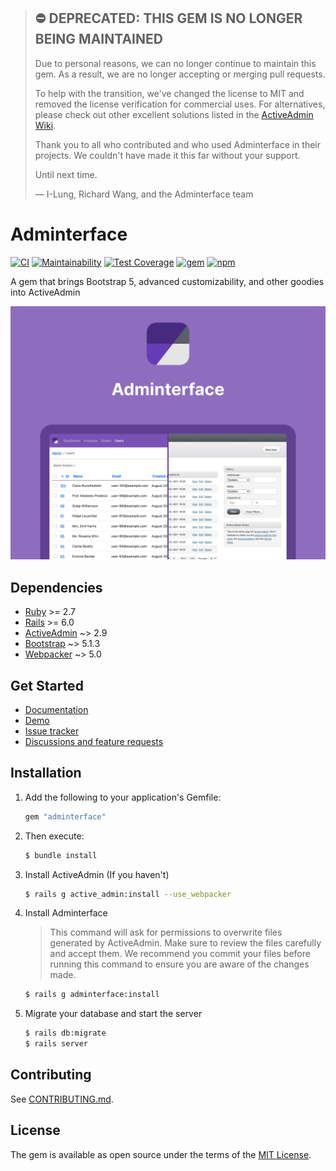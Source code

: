 > ## ⛔️ DEPRECATED: THIS GEM IS NO LONGER BEING MAINTAINED
> Due to personal reasons, we can no longer continue to maintain this gem. As a result, we are no longer accepting or merging pull requests.
>
> To help with the transition, we've changed the license to MIT and removed the license verification for commercial uses. For alternatives, please check out other excellent solutions listed in the [ActiveAdmin Wiki](https://github.com/activeadmin/activeadmin/wiki).
>
> Thank you to all who contributed and who used Adminterface in their projects. We couldn't have made it this far without your support.
>
> Until next time.
>
> — I-Lung, Richard Wang, and the Adminterface team

# Adminterface <!-- omit in toc -->
[![CI](https://github.com/CMDBrew/adminterface/actions/workflows/ci.yml/badge.svg?branch=main)](https://github.com/CMDBrew/adminterface/actions/workflows/ci.yml)
[![Maintainability](https://api.codeclimate.com/v1/badges/4dbedfdf21a2d675d2ca/maintainability)](https://codeclimate.com/github/CMDBrew/adminterface/maintainability)
[![Test Coverage](https://api.codeclimate.com/v1/badges/4dbedfdf21a2d675d2ca/test_coverage)](https://codeclimate.com/github/CMDBrew/adminterface/test_coverage)
[![gem](https://img.shields.io/gem/v/adminterface?color=%23E9573F&label=rubygems.org)](https://rubygems.org/gems/adminterface)
[![npm](https://img.shields.io/npm/v/@cmdbrew/adminterface?color=%230273B4&label=npmjs.com)](https://www.npmjs.com/package/@cmdbrew/adminterface)

A gem that brings Bootstrap 5, advanced customizability, and other goodies into ActiveAdmin

[![](preview.jpg)](https://adminterface.io)

## Dependencies
- [Ruby](https://www.ruby-lang.org/en/) >= 2.7
- [Rails](http://rubyonrails.org/) >= 6.0
- [ActiveAdmin](https://github.com/activeadmin/activeadmin) ~> 2.9
- [Bootstrap](https://getbootstrap.com/) ~> 5.1.3
- [Webpacker](https://github.com/rails/webpacker) ~> 5.0

## Get Started
- [Documentation](https://adminterface.io/docs/intro)
- [Demo](https://demo.adminterface.io)
- [Issue tracker](https://github.com/CMDBrew/adminterface/issues)
- [Discussions and feature requests](https://github.com/CMDBrew/adminterface/discussions)

## Installation
1. Add the following to your application's Gemfile:
   ```ruby
   gem "adminterface"
   ```
2. Then execute:
   ```bash
   $ bundle install
   ```
3. Install ActiveAdmin (If you haven't)
   ```bash
   $ rails g active_admin:install --use_webpacker
   ```
4. Install Adminterface

   > This command will ask for permissions to overwrite files generated by ActiveAdmin. Make sure to review the files carefully and accept them.
   > We recommend you commit your files before running this command to ensure you are aware of the changes made.

   ```bash
   $ rails g adminterface:install
   ```
5. Migrate your database and start the server
   ```bash
   $ rails db:migrate
   $ rails server
   ```

## Contributing
See [CONTRIBUTING.md](CONTRIBUTING.md).

## License
The gem is available as open source under the terms of the [MIT License](LICENSE.md).
